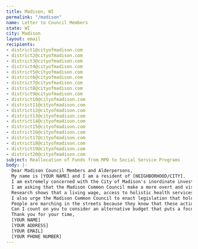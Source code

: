 ```yaml
---
title: Madison, WI
permalink: "/madison"
name: Letter to Council Members
state: WI
city: Madison
layout: email
recipients:
- district1@cityofmadison.com
- district2@cityofmadison.com
- district3@cityofmadison.com
- district4@cityofmadison.com
- district5@cityofmadison.com
- district6@cityofmadison.com
- district7@cityofmadison.com
- district8@cityofmadison.com
- district9@cityofmadison.com
- district10@cityofmadison.com
- district11@cityofmadison.com
- district12@cityofmadison.com
- district13@cityofmadison.com
- district14@cityofmadison.com
- district15@cityofmadison.com
- district16@cityofmadison.com
- district17@cityofmadison.com
- district18@cityofmadison.com
- district19@cityofmadison.com
- district20@cityofmadison.com
subject: Reallocation of Funds from MPD to Social Service Programs
body: |-
  Dear Madison Council Members and Alderpersons,
  My name is [YOUR NAME] and I am a resident of [NEIGHBORHOOD/CITY].
  I am extremely concerned with the City of Madison's inordinate investment in the Madison Police Department (MPD) at the expense of critical youth, education, and health services.
  I am asking that the Madison Common Council make a more overt and visible commitment to racial justice. I demand that the budget vote be delayed so that Council may find ways to redirect money away from Madison Police Department’s overinflated budget. I urge you to pressure the City Manager’s Office towards an ethical and equal reallocation of the city’s expenditures, away from MPD, and towards sectors that facilitate the dismantling of racial and class inequality.
  Research shows that a living wage, access to holistic health services and treatment, educational opportunity, and stable housing are far more successful at reducing crime than police or prisons. As such, I demand more aggressive financial support be directed to those areas.
  I also urge the Madison Common Council to enact legislation that holds police accountable and to overturn policies that allow police to engage in unlawful behavior with impunity. Justice will only be served when the police are reformed, and this will not be possible until we defund them.
  People are marching in the streets because they know that these actions will result in a healthier, more just society. I implore you to please listen to the needs of your constituents and take immediate action to address their concerns.
  Can I count on you to consider an alternative budget that puts a focus on social service programs?
  Thank you for your time,
  [YOUR NAME]
  [YOUR ADDRESS]
  [YOUR EMAIL]
  [YOUR PHONE NUMBER]
---
```


